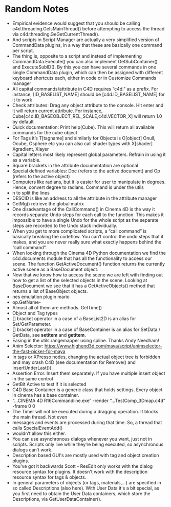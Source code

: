 # Random Notes

- Empirical evidence would suggest that you should be calling c4d.threading.GeIsMainThread() before attempting to access the thread via c4d.threading.GeGetCurrentThread().
- And scripts in Script Manager are actually a very simplified version of CommandData plugins, in a way that these are basically one command per script.
- The thing is, opposite to a script and instead of implementing CommandData.Execute() you can also implement GetSubContainer() and ExecuteSubID(). By this you can have several commands in one single CommandData plugin, which can then be assigned with different keyboard shortcuts each, either in code or in Customize Commands manager
- All capital commands/attribute in C4D requires “c4d.” as a prefix. For instance, [ID_BASELIST_NAME] should be [c4d.ID_BASELIST_NAME] for it to work
-	Check attributes: Drag any object attribute to the console. Hit enter and it will return current attribute. For instance, Cube[c4d.ID_BASEOBJECT_REL_SCALE,c4d.VECTOR_X] will return 1.0 by default
-	Quick documentation: Print help(Cube). This will return all available commands for the cube object
-	For Tags it’s T[tagname] and similarly for Objects is O[object] Onull, Ocube, Osphere etc you can also call shader types with X[shader] Xgradient, Xlayer
-	Capital letters most likely represent global parameters. Refrain in using it as a variable.
-	Square brackets in the attribute documentation are optional
-	Special defined variables: Doc (refers to the active document) and Op (refers to the active object)
-	Computers like radians, but it is easier for user to manipulate in degrees. Hence, convert degree to radians. Command is under the utils
-	n to split the lines
-	DESCID is like an address to all the attribute in the attribute manager
-	GetMg() retrieve the global matrix
-	One disadvantage of the CallCommand() in Cinema 4D is the way it records separate Undo steps for each call to the function. This makes it impossible to have a single Undo for the whole script as the separate steps are recorded to the Undo stack individually.
-	When you get to more complicated scripts, a “call command” is basically breaking the codeflow. You can’t control the undo steps that it makes, and you are never really sure what exactly happens behind the “call command”.
-	When looking through the Cinema 4D Python documentation we find the c4d.documents module that has all the functionality to access our scene. The function GetActiveDocument() function returns the currently active scene as a BaseDocument object.
-	Now that we know how to access the scene we are left with finding out how to get a list of the selected objects in the scene. Looking at BaseDocument we see that it has a GetActiveObjects() method that returns a list of BaseObject objects.
- nes emulation plugin mario
-	op.GetName-
-	Almost all of them are methods. GetTime()
-	Object and Tag types
-	[] bracket operator in a case of a BaseList2D is an alias for Set/GetParameter.
-	[] bracket operator in a case of BaseContainer is an alias for SetData / GetData, see __setitem__ and __getitem__.
-	Easing in the utils.rangemapper using spline. Thanks Andy Needham!
-	Anim Selector: https://www.highend3d.com/maya/script/animselector-the-fast-picker-for-maya
-	In tags or XPresso nodes, changing the actual object tree is forbidden and may crash C4D (see documentation for Remove() and InsertUnderLast()).
-	Assertion Error. Insert them separately. If you have multiple insert object in the same control
-	GetBit Active to test if it is selected
-	C4D Base Container is a generic class that holds settings. Every object in cinema has a base container.
-	“…CINEMA 4D R16Commandline.exe” -render “…TestComp_3Dmap.c4d” -frame 0 0
-	The Timer will not be executed during a dragging operation. It blocks the main thread. Not even
-	messages and events are processed during that time. So, a thread that calls SpecialEventAdd()
-	wouldn’t allow this either.
-	You can use asynchronous dialogs whenever you want, just not in scripts. Scripts only live while they’re being executed, so asynchronous dialogs can’t work.
- Description based GUI's are mostly used with tag and object creation plugins.
- You've got it backwards Scott - ResEdit only works with the dialog resource syntax for plugins. It doesn't work with the description resource syntax for tags & objects.
- In general parameters of objects (or tags, materials,...) are specified in so called Descriptions (also here). With User Data it's a bit special, as you first need to obtain the User Data containers, which store the Descriptions, via GetUserDataContainer().



